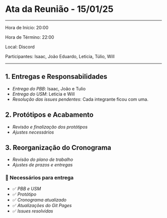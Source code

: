 # Ata da Reunião - 15/01/25
__________________________________________________________________________________  

Hora de Início: 20:00

Hora de Término: 22:00

Local: Discord

Participantes: Isaac, João Eduardo, Leticia, Túlio, Will


___________________________________________________________________________________  

## 1. Entregas e Responsabilidades  
- *Entrega do PBB*: Isaac, João e Tulio 
- *Entrega do USM*: Leticia e Will  
- *Resolução das issues pendentes*: Cada integrante ficou com uma.  

## 2. Protótipos e Acabamento  
- *Revisão e finalização dos protótipos* 
- *Ajustes necessários*  

## 3. Reorganização do Cronograma  
- *Revisão do plano de trabalho* 
- *Ajustes de prazos e entregas*

### 📌 Necessários para entrega  
- ✅ *PBB e USM*  
- ✅ *Protótipo*  
- ✅ *Cronograma atualizado*  
- ✅ *Atualizações do Git Pages*  
- ✅ *Issues resolvidas*